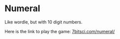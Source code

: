 # Numeral
Like wordle, but with 10 digit numbers.

Here is the link to play the game: [7bitsci.com/numeral/](https://www.7bitsci.com/numeral/)